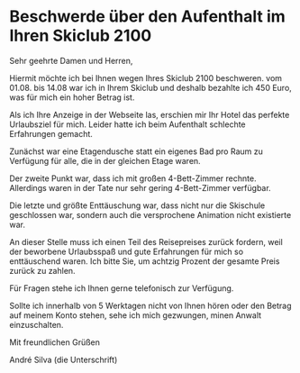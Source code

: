 # Beschwerde über den Aufenthalt im Ihren Skiclub 2100

Sehr geehrte Damen und Herren,

Hiermit möchte ich bei Ihnen wegen Ihres Skiclub 2100 beschweren. vom 01.08. bis 14.08 war ich in Ihrem Skiclub und deshalb bezahlte ich 450 Euro, was für mich ein hoher Betrag ist.

Als ich Ihre Anzeige in der Webseite las, erschien mir Ihr Hotel das perfekte Urlaubsziel für mich. Leider hatte ich beim Aufenthalt schlechte Erfahrungen gemacht. 

Zunächst war eine Etagendusche statt ein eigenes Bad pro Raum zu Verfügung für alle, die in der gleichen Etage waren. 

Der zweite Punkt war, dass ich mit großen 4-Bett-Zimmer rechnte. Allerdings waren in der Tate nur sehr gering 4-Bett-Zimmer verfügbar.

Die letzte und größte Enttäuschung war, dass nicht nur die Skischule geschlossen war, sondern auch die versprochene Animation nicht existierte war. 

An dieser Stelle muss ich einen Teil des Reisepreises zurück fordern, weil der beworbene Urlaubsspaß und gute Erfahrungen für mich so enttäuschend waren. Ich bitte Sie, um achtzig Prozent der gesamte Preis zurück zu zahlen.

Für Fragen stehe ich Ihnen gerne telefonisch zur Verfügung.

Sollte ich innerhalb von 5 Werktagen nicht von Ihnen hören oder den Betrag auf meinem Konto stehen, sehe ich mich gezwungen, minen Anwalt einzuschalten.

Mit freundlichen Grüßen

André Silva
(die Unterschrift)

